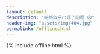 ```yaml
---
layout: default
description: "网络似乎出现了问题 😥"
header-img: "assets/img/404.jpg"
permalink: /offline.html
---
```




  {% include offline.html %}
